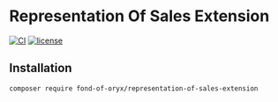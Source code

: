 # Representation Of Sales Extension
[![CI](https://github.com/fond-of-oryx/representation-of-sales-extension/actions/workflows/main.yml/badge.svg)](https://github.com/fond-of-oryx/representation-of-sales-extension/actions/workflows/main.yml)
[![license](https://img.shields.io/github/license/fond-of-oryx/representation-of-sales-extension.svg)](https://packagist.org/packages/fond-of-oryx/representation-of-sales-extension)

## Installation

```
composer require fond-of-oryx/representation-of-sales-extension
```
